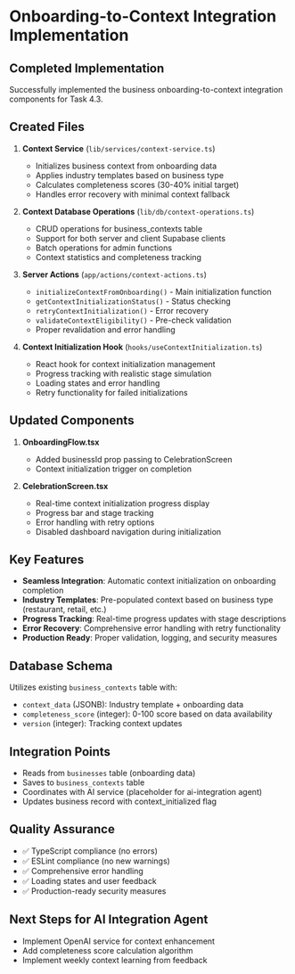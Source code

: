 # Onboarding-to-Context Integration Implementation

## Completed Implementation
Successfully implemented the business onboarding-to-context integration components for Task 4.3.

## Created Files
1. **Context Service** (`lib/services/context-service.ts`)
   - Initializes business context from onboarding data
   - Applies industry templates based on business type
   - Calculates completeness scores (30-40% initial target)
   - Handles error recovery with minimal context fallback

2. **Context Database Operations** (`lib/db/context-operations.ts`)
   - CRUD operations for business_contexts table
   - Support for both server and client Supabase clients
   - Batch operations for admin functions
   - Context statistics and completeness tracking

3. **Server Actions** (`app/actions/context-actions.ts`)
   - `initializeContextFromOnboarding()` - Main initialization function
   - `getContextInitializationStatus()` - Status checking
   - `retryContextInitialization()` - Error recovery
   - `validateContextEligibility()` - Pre-check validation
   - Proper revalidation and error handling

4. **Context Initialization Hook** (`hooks/useContextInitialization.ts`)
   - React hook for context initialization management
   - Progress tracking with realistic stage simulation
   - Loading states and error handling
   - Retry functionality for failed initializations

## Updated Components
1. **OnboardingFlow.tsx**
   - Added businessId prop passing to CelebrationScreen
   - Context initialization trigger on completion

2. **CelebrationScreen.tsx**
   - Real-time context initialization progress display
   - Progress bar and stage tracking
   - Error handling with retry options
   - Disabled dashboard navigation during initialization

## Key Features
- **Seamless Integration**: Automatic context initialization on onboarding completion
- **Industry Templates**: Pre-populated context based on business type (restaurant, retail, etc.)
- **Progress Tracking**: Real-time progress updates with stage descriptions
- **Error Recovery**: Comprehensive error handling with retry functionality
- **Production Ready**: Proper validation, logging, and security measures

## Database Schema
Utilizes existing `business_contexts` table with:
- `context_data` (JSONB): Industry template + onboarding data
- `completeness_score` (integer): 0-100 score based on data availability
- `version` (integer): Tracking context updates

## Integration Points
- Reads from `businesses` table (onboarding data)
- Saves to `business_contexts` table
- Coordinates with AI service (placeholder for ai-integration agent)
- Updates business record with context_initialized flag

## Quality Assurance
- ✅ TypeScript compliance (no errors)
- ✅ ESLint compliance (no new warnings)
- ✅ Comprehensive error handling
- ✅ Loading states and user feedback
- ✅ Production-ready security measures

## Next Steps for AI Integration Agent
- Implement OpenAI service for context enhancement
- Add completeness score calculation algorithm
- Implement weekly context learning from feedback